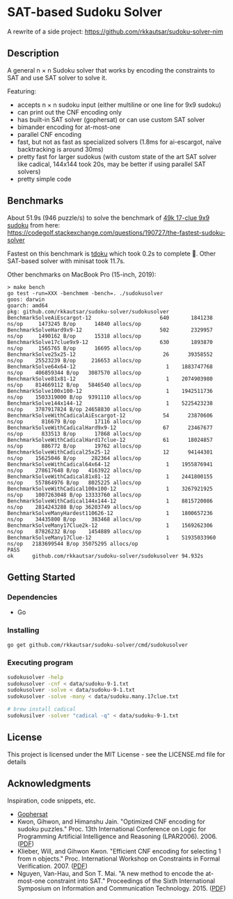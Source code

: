 # SAT-based Sudoku Solver

A rewrite of a side project: https://github.com/rkkautsar/sudoku-solver-nim

## Description

A general n &times; n Sudoku solver that works by encoding the constraints to SAT and use SAT solver to solve it.

Featuring:

- accepts n &times; n sudoku input (either multiline or one line for 9x9 sudoku)
- can print out the CNF encoding only
- has built-in SAT solver (gophersat) or can use custom SAT solver
- bimander encoding for at-most-one
- parallel CNF encoding
- fast, but not as fast as specialized solvers (1.8ms for ai-escargot, naïve backtracking is around 30ms)
- pretty fast for larger sudokus (with custom state of the art SAT solver like cadical, 144x144 took 20s, may be better if using parallel SAT solvers)
- pretty simple code

## Benchmarks

About 51.9s (946 puzzle/s) to solve the benchmark of [49k 17-clue 9x9 sudoku](data/sudoku.many.17clue.txt) from here: https://codegolf.stackexchange.com/questions/190727/the-fastest-sudoku-solver

Fastest on this benchmark is [tdoku](https://www.github.com/t-dillon/tdoku) which took 0.2s to complete :rocket:. Other SAT-based solver with minisat took 11.7s.

Other benchmarks on MacBook Pro (15-inch, 2019):

```
> make bench
go test -run=XXX -benchmem -bench=. ./sudokusolver
goos: darwin
goarch: amd64
pkg: github.com/rkkautsar/sudoku-solver/sudokusolver
BenchmarkSolveAiEscargot-12               	     640	   1841238 ns/op	 1473245 B/op	   14840 allocs/op
BenchmarkSolveHard9x9-12                  	     502	   2329957 ns/op	 1490162 B/op	   15318 allocs/op
BenchmarkSolve17clue9x9-12                	     630	   1893870 ns/op	 1565765 B/op	   16695 allocs/op
BenchmarkSolve25x25-12                    	      26	  39358552 ns/op	25523239 B/op	  216653 allocs/op
BenchmarkSolve64x64-12                    	       1	1883747768 ns/op	406859344 B/op	 3087570 allocs/op
BenchmarkSolve81x81-12                    	       1	2074903980 ns/op	814669112 B/op	 5846540 allocs/op
BenchmarkSolve100x100-12                  	       1	1942511736 ns/op	1503319000 B/op	 9391110 allocs/op
BenchmarkSolve144x144-12                  	       1	5225423238 ns/op	3787917824 B/op	24658830 allocs/op
BenchmarkSolveWithCadicalAiEscargot-12    	      54	  23870606 ns/op	  816679 B/op	   17116 allocs/op
BenchmarkSolveWithCadicalHard9x9-12       	      67	  23467677 ns/op	  833513 B/op	   17868 allocs/op
BenchmarkSolveWithCadicalHard17clue-12    	      61	  18024857 ns/op	  886772 B/op	   19762 allocs/op
BenchmarkSolveWithCadical25x25-12         	      12	  94144301 ns/op	15625046 B/op	  282364 allocs/op
BenchmarkSolveWithCadical64x64-12         	       1	1955876941 ns/op	278617648 B/op	 4163922 allocs/op
BenchmarkSolveWithCadical81x81-12         	       1	2441800155 ns/op	557864976 B/op	 8025225 allocs/op
BenchmarkSolveWithCadical100x100-12       	       1	3267921925 ns/op	1007263048 B/op	13333760 allocs/op
BenchmarkSolveWithCadical144x144-12       	       1	8815720086 ns/op	2814243288 B/op	36203749 allocs/op
BenchmarkSolveManyHardest110626-12        	       1	1800657236 ns/op	34435800 B/op	  383468 allocs/op
BenchmarkSolveMany17Clue2k-12             	       1	1569262306 ns/op	87826232 B/op	 1454889 allocs/op
BenchmarkSolveMany17Clue-12               	       1	51935033960 ns/op	2183699544 B/op	35075295 allocs/op
PASS
ok  	github.com/rkkautsar/sudoku-solver/sudokusolver	94.932s
```

## Getting Started

### Dependencies

- Go

### Installing

```sh
go get github.com/rkkautsar/sudoku-solver/cmd/sudokusolver
```

### Executing program

```sh
sudokusolver -help
sudokusolver -cnf < data/sudoku-9-1.txt
sudokusolver -solve < data/sudoku-9-1.txt
sudokusolver -solve -many < data/sudoku.many.17clue.txt

# brew install cadical
sudokusilver -solver "cadical -q" < data/sudoku-9-1.txt
```

## License

This project is licensed under the MIT License - see the LICENSE.md file for details

## Acknowledgments

Inspiration, code snippets, etc.

- [Gophersat](https://github.com/crillab/gophersat)
- Kwon, Gihwon, and Himanshu Jain. "Optimized CNF encoding for sudoku puzzles." Proc. 13th International Conference on Logic for Programming Artificial Intelligence and Reasoning (LPAR2006). 2006. ([PDF](http://www.cs.cmu.edu/~hjain/papers/sudoku-as-SAT.pdf))
- Klieber, Will, and Gihwon Kwon. "Efficient CNF encoding for selecting 1 from n objects." Proc. International Workshop on Constraints in Formal Verification. 2007. ([PDF](https://www.cs.cmu.edu/~wklieber/papers/2007_efficient-cnf-encoding-for-selecting-1.pdf))
- Nguyen, Van-Hau, and Son T. Mai. "A new method to encode the at-most-one constraint into SAT." Proceedings of the Sixth International Symposium on Information and Communication Technology. 2015. ([PDF](https://www.researchgate.net/profile/Van-Hau-Nguyen/publication/301455290_A_New_Method_to_Encode_the_At-Most-One_Constraint_into_SAT/links/5d2bfbaba6fdcc2462e0e269/A-New-Method-to-Encode-the-At-Most-One-Constraint-into-SAT.pdf))
